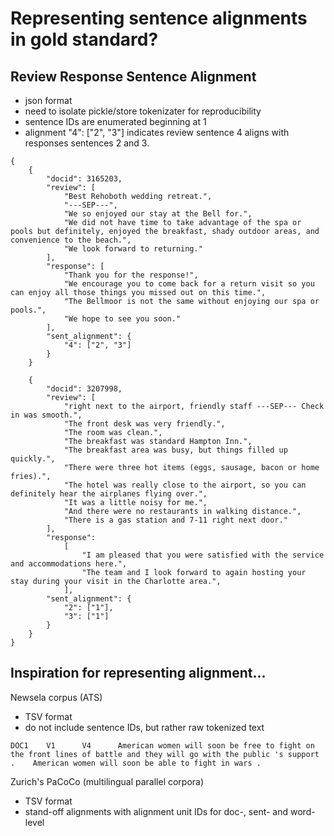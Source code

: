 # Representing sentence alignments in gold standard?

## Review Response Sentence Alignment

- json format 
- need to isolate pickle/store tokenizater for reproducibility
- sentence IDs are enumerated beginning at 1
- alignment "4": ["2", "3"] indicates review sentence 4 aligns with responses sentences 2 and 3.

```
{
	{
		"docid": 3165203,
		"review": [
			"Best Rehoboth wedding retreat.",
			"---SEP---",
			"We so enjoyed our stay at the Bell for.",
			"We did not have time to take advantage of the spa or pools but definitely, enjoyed the breakfast, shady outdoor areas, and convenience to the beach.",
			"We look forward to returning."
		],
		"response": [
			"Thank you for the response!",
			"We encourage you to come back for a return visit so you can enjoy all those things you missed out on this time.",
			"The Bellmoor is not the same without enjoying our spa or pools.",
			"We hope to see you soon."
		],
		"sent_alignment": {
			"4": ["2", "3"]
		}
	}

	{
		"docid": 3207998,
		"review": [
			"right next to the airport, friendly staff ---SEP--- Check in was smooth.",
			"The front desk was very friendly.",
			"The room was clean.",
			"The breakfast was standard Hampton Inn.",
			"The breakfast area was busy, but things filled up quickly.",
			"There were three hot items (eggs, sausage, bacon or home fries).",
			"The hotel was really close to the airport, so you can definitely hear the airplanes flying over.",
			"It was a little noisy for me.",
			"And there were no restaurants in walking distance.",
			"There is a gas station and 7-11 right next door."
		],
		"response":
			[
				"I am pleased that you were satisfied with the service and accommodations here.",
				"The team and I look forward to again hosting your stay during your visit in the Charlotte area.",
			],
		"sent_alignment": {
			"2": ["1"],
			"3": ["1"]
		}
	}	
}

```



## Inspiration for representing alignment...

Newsela corpus (ATS)
- TSV format
- do not include sentence IDs, but rather raw tokenized text

```
DOC1    V1      V4      American women will soon be free to fight on the front lines of battle and they will go with the public 's support .    American women will soon be able to fight in wars .
```

Zurich's PaCoCo (multilingual parallel corpora)
- TSV format
- stand-off alignments with alignment unit IDs for doc-, sent- and word-level



